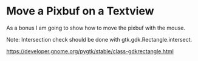 

# Move a Pixbuf on a Textview


As a bonus I am going to show how to move the pixbuf with the mouse.

Note:
Intersection check should be done with gtk.gdk.Rectangle.intersect.

https://developer.gnome.org/pygtk/stable/class-gdkrectangle.html